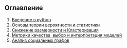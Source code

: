 ## Оглавление

1) [Введение в python](https://nbviewer.jupyter.org/github/andreitsev/Empirical-Statistics-EF-MSU-2019/blob/master/Введение%20в%20python.ipynb) 
2) [Основы теории вероятности и статистики](https://nbviewer.jupyter.org/github/andreitsev/Empirical-Statistics-EF-MSU-2019/blob/master/Основы%20теории%20вероятности%20и%20статистики.ipynb)
3) [Снижение размерности и Кластеризация](https://nbviewer.jupyter.org/github/andreitsev/Empirical-Statistics-EF-MSU-2019/blob/master/Снижение%20размерности%20и%20Кластеризация.ipynb)
4) [Метрики качества, выбор и интерпретация моделей](https://nbviewer.jupyter.org/github/andreitsev/Empirical-Statistics-EF-MSU-2019/blob/master/Метрики%20качества%2C%20выбор%20и%20интерпретация%20моделей.ipynb)
5) [Анализ социальных графов](https://nbviewer.jupyter.org/github/andreitsev/Empirical-Statistics-EF-MSU-2019/blob/master/Анализ%20социальных%20графов.ipynb)
